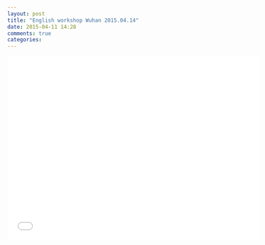 ```yaml
---
layout: post
title: "English workshop Wuhan 2015.04.14"
date: 2015-04-11 14:28
comments: true
categories:
---
```


<iframe src="//slides.com/pengfeicui/deck/embed" width="576" height="420" scrolling="no" frameborder="0" webkitallowfullscreen mozallowfullscreen allowfullscreen></iframe>
